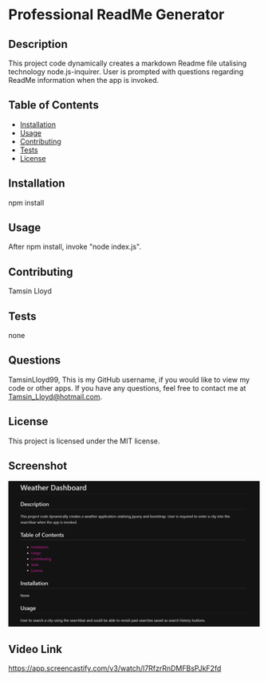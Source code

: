 # Professional ReadMe Generator

## Description
This project code dynamically creates a markdown Readme file utalising technology node.js-inquirer. User is prompted with questions regarding ReadMe information when the app is invoked.

## Table of Contents
- [Installation](#installation)
- [Usage](#usage)
- [Contributing](#contributing)
- [Tests](#tests)
- [License](#license)

## Installation
npm install

## Usage
After npm install, invoke "node index.js".

## Contributing
Tamsin Lloyd

## Tests
none

## Questions
TamsinLloyd99, This is my GitHub username, if you would like to view my code or other apps. If you have any questions, feel free to contact me at Tamsin_Lloyd@hotmail.com.

## License
This project is licensed under the MIT license.

## Screenshot
![screenshot of sample](./images/READme%20Sample.png)

## Video Link
https://app.screencastify.com/v3/watch/l7RfzrRnDMFBsPJkF2fd 
<!-- add screenshot -->